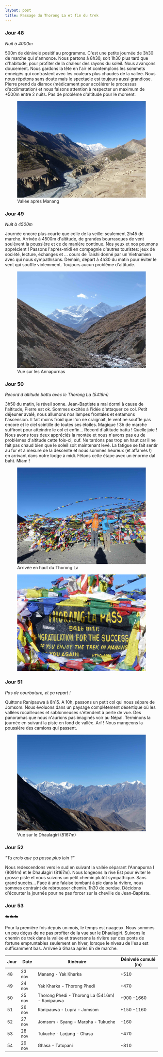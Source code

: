 ```yaml
---
layout: post
title: Passage du Thorong La et fin du trek
---
```


### Jour 48

*Nuit à 4000m*

500m de dénivelé positif au programme. C'est une petite journée de 3h30 de marche qui s'annonce. Nous partons à 8h30, soit 1h30 plus tard que d'habitude, pour profiter de la chaleur des rayons du soleil. Nous avançons doucement. Nous gardons la tête en l'air et contemplons les sommets enneigés qui contrastent avec les couleurs plus chaudes de la vallée. Nous nous répétons sans doute mais le spectacle est toujours aussi grandiose. Pierre prend du diamox (médicament pour accélérer le processus d'acclimatation) et nous faisons attention à respecter un maximum de +500m entre 2 nuits. Pas de problème d'altitude pour le moment. 


<figure>
   <img src="/media/img/8/asset.jpg" />
   <figcaption>Vallée après Manang</figcaption>
</figure>

### Jour 49

*Nuit à 4500m*

Journée encore plus courte que celle de la veille: seulement 2h45 de marche. Arrivée à 4500m d'altitude, de grandes bourrasques de vent soulèvent la poussière et ce de manière continue. Nos yeux et nos poumons apprécient ! Passons l'après-midi en compagnie d'autres touristes: jeux de société, lecture, échanges et ... cours de Taishi donné par un Vietnamien avec qui nous sympathisons. Demain, départ à 4h30 du matin pour éviter le vent qui souffle violemment. Toujours aucun problème d'altitude. 


<figure>
   <img src="/media/img/8/asset-10.jpg" />
   <figcaption>Vue sur les Annapurnas</figcaption>
</figure>

### Jour 50

*Record d'altitude battu avec le Thorong La (5416m)*

3h50 du matin, le réveil sonne. Jean-Baptiste a mal dormi à cause de l'altitude, Pierre est ok. Sommes excités à l'idée d'attaquer ce col. Petit déjeuner avalé, nous allumons nos lampes frontales et entamons l'ascension. Il fait moins froid que l'on ne craignait, le vent ne souffle pas encore et le ciel scintille de toutes ses étoiles. Magique ! 3h de marche suffiront pour atteindre le col et enfin... Record d'altitude battu ! Quelle joie ! Nous avons tous deux appréciés la montée et nous n'avons pas eu de problèmes d'altitude cette fois-ci, ouf. Ne tardons pas trop en haut car il ne fait pas chaud bien que le soleil soit maintenant levé. La fatigue se fait sentir au fur et à mesure de la descente et nous sommes heureux (et affamés !) en arrivant dans notre lodge à midi. Fêtons cette étape avec un énorme dal baht. Miam !


<figure>
   <img src="/media/img/8/asset-15.jpg" />
   <figcaption>Arrivée en haut du Thorong La</figcaption>
</figure>


<figure>
   <img src="/media/img/8/asset-16.jpg" />
</figure>

### Jour 51

*Pas de courbature, et ça repart !*

Quittons Ranipauwa à 8h15. A 10h, passons un petit col qui nous sépare de Jomsom. Nous évoluons dans un paysage complètement désertique où les vallées rocailleuses et sablonneuses s'étendent à perte de vue. Des panoramas que nous n'aurions pas imaginés voir au Népal. Terminons la journée en suivant la piste en fond de vallée. Arf ! Nous mangeons la poussière des camions qui passent. 


<figure>
   <img src="/media/img/8/asset-20.jpg" />
   <figcaption>Vue sur le Dhaulagiri (8167m)</figcaption>
</figure>

### Jour 52

*"Tu crois que ça passe plus loin ?"*

Nous redescendons vers le sud en suivant la vallée séparant l'Annapurna I (8091m) et le Dhaulagiri (8167m). Nous longeons la rive Est pour éviter le grosse piste et nous suivons un petit chemin plutôt sympathique. Sans grand succès... Face à une falaise tombant à pic dans la rivière, nous sommes contraint de rebrousser chemin. 1h30 de perdue. Décidons d'écourter la journée pour ne pas forcer sur la cheville de Jean-Baptiste.

<!-- Nous nous amusons à regarder les différentes strates de la montagne causées par l'altitude: les forêts de conifères, puis une zone aride ou seul de petits buissons poussent, et enfin des plan de falaises noires surmontés par des sommets enneigés. -->

### Jour 53

☁️☁️☁️

Pour la première fois depuis un mois, le temps est nuageux. Nous sommes un peu déçus de ne pas profiter de la vue sur le Dhaulagiri. Suivons le chemin de trek dans la vallée et traversons la rivière sur des ponts de fortune empruntables seulement en hiver, lorsque le niveau de l'eau est suffisamment bas. Arrivée à Ghasa après 6h de marche. 


Jour | Date | Itinéraire | Dénivelé cumulé (m)
--- | --- | --- | --- 
48 | 23 nov | Manang - Yak Kharka | +510
49 | 24 nov | Yak Kharka - Thorong Phedi | +470
50 | 25 nov | Thorong Phedi - Thorong La (5416m) - Ranipauwa | +900 -1660
51 | 26 nov | Ranipauwa - Lupra - Jomsom | +150 -1160
52 | 27 nov | Jomsom - Syang - Marpha - Tukuche | -160
53 | 28 nov | Tukuche - Larjung - Ghasa | -470
54 | 29 nov | Ghasa - Tatopani | -810

